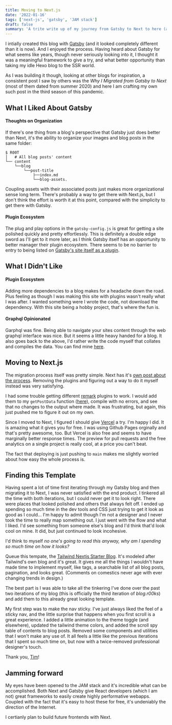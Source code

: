 ```yaml
---
title: Moving to Next.js
date: '2022-01-16'
tags: ['next-js', 'gatsby', 'JAM stack']
draft: false
summary: 'A trite write up of my journey from Gatsby to Next to here (a blog from a template with Next).'
---
```


I intially created this blog with [Gatsby](https://www.gatsbyjs.com/) (and it looked completely different than it is now). And I enjoyed the process. Having heard about Gatsby for what seems like years, though never seriously looking into it, I thought it was a meaningful framework to give a try, and what better opportunity than taking my idle Hexo blog to the SSR world.

As I was building it though, looking at other blogs for inspiration, a consistent post I saw by others was the *Why I Migrated from Gatsby to Next* (most of them dated from summer 2020) and here I am crafting my own such post in the third season of this pandemic.

## What I Liked About Gatsby
#### Thoughts on Organization
If there's one thing from a blog's perspective that Gatsby just does better than Next, it's the ability to organize your images and blog posts in the same folder:
```
$ R00T
│   # All blog posts' content
└── content
    └──blog
        └──post-title
            ├──index.md
            └──blog-assets.
```

Coupling assets with their associated posts just makes more organizational sense long term. There's probably a way to get there with Next.js, but I don't think the effort is worth it at this point, compared with the simplicity to get there with Gatsby.

#### Plugin Ecosystem
The plug and play options in the ```gatsby-config.js``` is great for getting a site polished quickly and pretty effortlessly. This is definitely a double edge sword as I'll get to it more later, as I think Gatsby itself has an opportunity to better manager their plugin ecosystem. There seems to be no barrier to entry to being listed on [Gatsby's site itself as a plugin](https://www.gatsbyjs.com/plugins).  

## What I Didn't Like
#### Plugin Ecosystem
Adding more dependencies to a blog makes for a headache down the road. Plus feeling as though I was making this site with plugins wasn't really what I was after. I wanted something were I wrote the code, not download the dependency. With this site being a hobby project, that's where the fun is.

#### Graphql Opinionated
Garphql was fine. Being able to navigate your sites content through the web graphql interface was nice. But it seems a little heavy handed for a blog. It also goes back to the above, I'd rather write the code myself that collates and compiles the data. You can find mine [here](https://github.com/Austionian/blog.r00ks/blob/main/lib/blog.ts). 

## Moving to Next.js
The migration process itself was pretty simple. Next has it's [own post about the process](https://nextjs.org/docs/migrating/from-gatsby). Removing the plugins and figuring out a way to do it myself instead was very satisfying.

I had some trouble getting different [remark](https://github.com/remarkjs/remark) plugins to work. I would add them to my ```getPostData``` function ([here](https://github.com/Austionian/blog.r00ks/blob/main/lib/blog.ts)), compile with no errors, and see that no changes to the output where made. It was frustrating, but again, this just pushed me to figure it out on my own. 

Since I moved to Next, I figured I should give [Vercel](https://vercel.com/) a try. I'm happy I did. It is amazing what it gives you for free. I was using Github Pages orginally and that's pretty awesome, too. But Vercel is also free and seems to have marginally better response times. The preview for pull requests and the free analytics on a single project is really cool, at a price you can't beat.

The fact that deploying is just pushing to ```main``` makes me slightly worried about how easy the whole process is.

## Finding this Template
Having spent a lot of time first iterating through my Gatsby blog and then migrating it to Next, I was never satisfied with the end product. I tinkered all the time with both iterations, but I could never get it to look right. There were places that looked polished and others that always felt off. I ended up spending so much time in the dev tools and CSS just trying to get it look as good as I could... I'm happy to admit though I'm not a designer and I never took the time to really map something out. I just went with the flow and what I liked. I'd see something from someone else's blog and I'd think that'd look cool on mine. It did, but just continued to look incohesive.

I'd think to myself *no one's going to read this anyway, why am I spending so much time on how it looks?* 

Queue this tempate, the [Tailwind Nextjs Starter Blog](https://github.com/timlrx/tailwind-nextjs-starter-blog). It's modeled after Tailwind's own blog and it's great. It gives me all the things I wouldn't have made time to implement myself, like tags, a searchable list of all blog posts, pagination, and looks great. (Comments on comestics never age with ever changing trends in design.)

The best part is I was able to take all the tinkering I've done over the past two iterations of my blog (this is officially the third iteration of *blog.r00ks*) and add them to this already great looking template.

My first step was to make the nav sticky. I've just always liked the feel of a sticky nav, and the little surprise that happens when you first scroll is a great experience. I added a little animation to the theme toggle (and elsewhere), updated the tailwind theme colors, and added the scroll spy table of contents to blog posts. Removed some components and utilities that I won't make any use of. It all feels a little like the previous iterations that I spent so much time on, but now with a twice-removed professional designer's touch.

Thank you, [Tim](https://github.com/timlrx)!

## Jamming forward
My eyes have been opened to the JAM stack and it's incredible what can be accomplished. Both Next and Gatsby give React developers (which I am not) great frameworks to easily create highly performative webapps. Coupled with the fact that it's easy to host these for free, it's undeniably the direction of the Internet.

I certianly plan to build future frontends with Next.